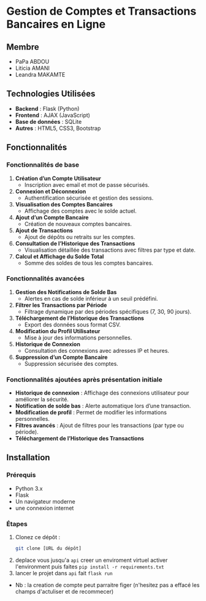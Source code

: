 # Gestion de Comptes et Transactions Bancaires en Ligne

## Membre
- PaPa ABDOU
- Liticia AMANI
- Leandra MAKAMTE 


## Technologies Utilisées

- **Backend** : Flask (Python)
- **Frontend** : AJAX (JavaScript)
- **Base de données** :  SQLite
- **Autres** : HTML5, CSS3, Bootstrap 

## Fonctionnalités

### Fonctionnalités de base
1. **Création d’un Compte Utilisateur**
   - Inscription avec email et mot de passe sécurisés.
2. **Connexion et Déconnexion**
   - Authentification sécurisée et gestion des sessions.
3. **Visualisation des Comptes Bancaires**
   - Affichage des comptes avec le solde actuel.
4. **Ajout d’un Compte Bancaire**
   - Création de nouveaux comptes bancaires.
5. **Ajout de Transactions**
   - Ajout de dépôts ou retraits sur les comptes.
6. **Consultation de l’Historique des Transactions**
   - Visualisation détaillée des transactions avec filtres par type et date.
7. **Calcul et Affichage du Solde Total**
   - Somme des soldes de tous les comptes bancaires.

### Fonctionnalités avancées
1. **Gestion des Notifications de Solde Bas**
   - Alertes en cas de solde inférieur à un seuil prédéfini.
2. **Filtrer les Transactions par Période**
   - Filtrage dynamique par des périodes spécifiques (7, 30, 90 jours).
3. **Téléchargement de l’Historique des Transactions**
   - Export des données sous format CSV.
4. **Modification du Profil Utilisateur**
   - Mise à jour des informations personnelles.
5. **Historique de Connexion**
   - Consultation des connexions avec adresses IP et heures.
6. **Suppression d’un Compte Bancaire**
   - Suppression sécurisée des comptes.

### Fonctionnalités ajoutées après présentation initiale
- **Historique de connexion** : Affichage des connexions utilisateur pour améliorer la sécurité.
- **Notification de solde bas** : Alerte automatique lors d’une transaction.
- **Modification de profil** : Permet de modifier les informations personnelles.
- **Filtres avancés** : Ajout de filtres pour les transactions (par type ou période).
- **Téléchargement de l’Historique des Transactions**
## Installation

### Prérequis
- Python 3.x
- Flask
- Un navigateur moderne
- une connexion internet

### Étapes
1. Clonez ce dépôt :
   ```bash
   git clone [URL du dépôt]

2. deplace vous jusqu'a `api`
 creer  un enviroment virtuel 
 activer l'environment
 puis faites
 `pip install -r requirements.txt`
 3. lancer le projet 
 dans `api` fait `flask run`


 - Nb : la creation de compte peut parraitre figer (n'hesitez pas a effacé les champs  d'actuliser et de recommecer)
 

